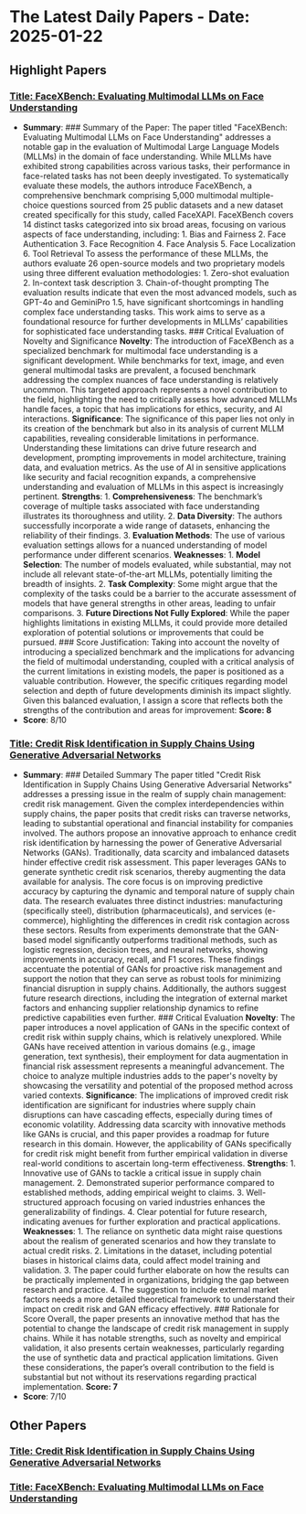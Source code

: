 # The Latest Daily Papers - Date: 2025-01-22
## Highlight Papers
### **[Title: FaceXBench: Evaluating Multimodal LLMs on Face Understanding](http://arxiv.org/abs/2501.10360v1)**
- **Summary**: ### Summary of the Paper: The paper titled "FaceXBench: Evaluating Multimodal LLMs on Face Understanding" addresses a notable gap in the evaluation of Multimodal Large Language Models (MLLMs) in the domain of face understanding. While MLLMs have exhibited strong capabilities across various tasks, their performance in face-related tasks has not been deeply investigated. To systematically evaluate these models, the authors introduce FaceXBench, a comprehensive benchmark comprising 5,000 multimodal multiple-choice questions sourced from 25 public datasets and a new dataset created specifically for this study, called FaceXAPI. FaceXBench covers 14 distinct tasks categorized into six broad areas, focusing on various aspects of face understanding, including: 1. Bias and Fairness 2. Face Authentication 3. Face Recognition 4. Face Analysis 5. Face Localization 6. Tool Retrieval To assess the performance of these MLLMs, the authors evaluate 26 open-source models and two proprietary models using three different evaluation methodologies:  1. Zero-shot evaluation 2. In-context task description 3. Chain-of-thought prompting The evaluation results indicate that even the most advanced models, such as GPT-4o and GeminiPro 1.5, have significant shortcomings in handling complex face understanding tasks. This work aims to serve as a foundational resource for further developments in MLLMs’ capabilities for sophisticated face understanding tasks. ### Critical Evaluation of Novelty and Significance **Novelty**:  The introduction of FaceXBench as a specialized benchmark for multimodal face understanding is a significant development. While benchmarks for text, image, and even general multimodal tasks are prevalent, a focused benchmark addressing the complex nuances of face understanding is relatively uncommon. This targeted approach represents a novel contribution to the field, highlighting the need to critically assess how advanced MLLMs handle faces, a topic that has implications for ethics, security, and AI interactions. **Significance**: The significance of this paper lies not only in its creation of the benchmark but also in its analysis of current MLLM capabilities, revealing considerable limitations in performance. Understanding these limitations can drive future research and development, prompting improvements in model architecture, training data, and evaluation metrics. As the use of AI in sensitive applications like security and facial recognition expands, a comprehensive understanding and evaluation of MLLMs in this aspect is increasingly pertinent. **Strengths**:  1. **Comprehensiveness**: The benchmark’s coverage of multiple tasks associated with face understanding illustrates its thoroughness and utility. 2. **Data Diversity**: The authors successfully incorporate a wide range of datasets, enhancing the reliability of their findings. 3. **Evaluation Methods**: The use of various evaluation settings allows for a nuanced understanding of model performance under different scenarios. **Weaknesses**:  1. **Model Selection**: The number of models evaluated, while substantial, may not include all relevant state-of-the-art MLLMs, potentially limiting the breadth of insights. 2. **Task Complexity**: Some might argue that the complexity of the tasks could be a barrier to the accurate assessment of models that have general strengths in other areas, leading to unfair comparisons. 3. **Future Directions Not Fully Explored**: While the paper highlights limitations in existing MLLMs, it could provide more detailed exploration of potential solutions or improvements that could be pursued. ### Score Justification: Taking into account the novelty of introducing a specialized benchmark and the implications for advancing the field of multimodal understanding, coupled with a critical analysis of the current limitations in existing models, the paper is positioned as a valuable contribution. However, the specific critiques regarding model selection and depth of future developments diminish its impact slightly. Given this balanced evaluation, I assign a score that reflects both the strengths of the contribution and areas for improvement: **Score: 8**
- **Score**: 8/10

### **[Title: Credit Risk Identification in Supply Chains Using Generative Adversarial Networks](http://arxiv.org/abs/2501.10348v1)**
- **Summary**: ### Detailed Summary The paper titled "Credit Risk Identification in Supply Chains Using Generative Adversarial Networks" addresses a pressing issue in the realm of supply chain management: credit risk management. Given the complex interdependencies within supply chains, the paper posits that credit risks can traverse networks, leading to substantial operational and financial instability for companies involved. The authors propose an innovative approach to enhance credit risk identification by harnessing the power of Generative Adversarial Networks (GANs). Traditionally, data scarcity and imbalanced datasets hinder effective credit risk assessment. This paper leverages GANs to generate synthetic credit risk scenarios, thereby augmenting the data available for analysis. The core focus is on improving predictive accuracy by capturing the dynamic and temporal nature of supply chain data. The research evaluates three distinct industries: manufacturing (specifically steel), distribution (pharmaceuticals), and services (e-commerce), highlighting the differences in credit risk contagion across these sectors. Results from experiments demonstrate that the GAN-based model significantly outperforms traditional methods, such as logistic regression, decision trees, and neural networks, showing improvements in accuracy, recall, and F1 scores. These findings accentuate the potential of GANs for proactive risk management and support the notion that they can serve as robust tools for minimizing financial disruption in supply chains. Additionally, the authors suggest future research directions, including the integration of external market factors and enhancing supplier relationship dynamics to refine predictive capabilities even further. ### Critical Evaluation **Novelty**: The paper introduces a novel application of GANs in the specific context of credit risk within supply chains, which is relatively unexplored. While GANs have received attention in various domains (e.g., image generation, text synthesis), their employment for data augmentation in financial risk assessment represents a meaningful advancement. The choice to analyze multiple industries adds to the paper's novelty by showcasing the versatility and potential of the proposed method across varied contexts.  **Significance**: The implications of improved credit risk identification are significant for industries where supply chain disruptions can have cascading effects, especially during times of economic volatility. Addressing data scarcity with innovative methods like GANs is crucial, and this paper provides a roadmap for future research in this domain. However, the applicability of GANs specifically for credit risk might benefit from further empirical validation in diverse real-world conditions to ascertain long-term effectiveness. **Strengths**: 1. Innovative use of GANs to tackle a critical issue in supply chain management. 2. Demonstrated superior performance compared to established methods, adding empirical weight to claims. 3. Well-structured approach focusing on varied industries enhances the generalizability of findings. 4. Clear potential for future research, indicating avenues for further exploration and practical applications. **Weaknesses**: 1. The reliance on synthetic data might raise questions about the realism of generated scenarios and how they translate to actual credit risks. 2. Limitations in the dataset, including potential biases in historical claims data, could affect model training and validation. 3. The paper could further elaborate on how the results can be practically implemented in organizations, bridging the gap between research and practice. 4. The suggestion to include external market factors needs a more detailed theoretical framework to understand their impact on credit risk and GAN efficacy effectively. ### Rationale for Score Overall, the paper presents an innovative method that has the potential to change the landscape of credit risk management in supply chains. While it has notable strengths, such as novelty and empirical validation, it also presents certain weaknesses, particularly regarding the use of synthetic data and practical application limitations. Given these considerations, the paper’s overall contribution to the field is substantial but not without its reservations regarding practical implementation. **Score: 7**
- **Score**: 7/10

## Other Papers
### **[Title: Credit Risk Identification in Supply Chains Using Generative Adversarial Networks](http://arxiv.org/abs/2501.10348v1)**
### **[Title: FaceXBench: Evaluating Multimodal LLMs on Face Understanding](http://arxiv.org/abs/2501.10360v1)**
